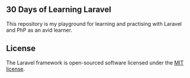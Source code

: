 ## 30 Days of Learning Laravel
This repository is my playground for learning and practising with Laravel and PhP as an avid learner. 

## License

The Laravel framework is open-sourced software licensed under the [MIT license](https://opensource.org/licenses/MIT).
